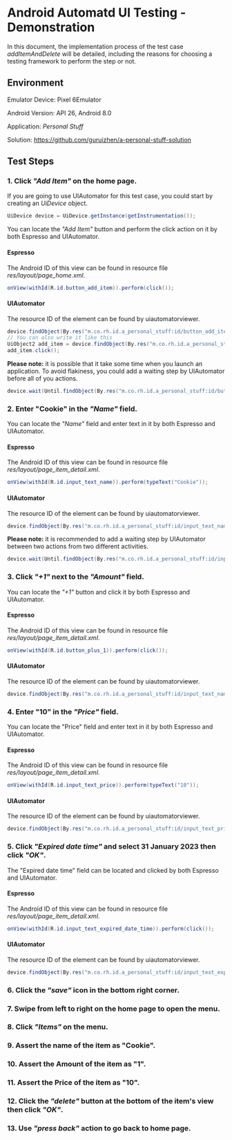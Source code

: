# Android Automatd UI Testing - Demonstration

In this document, the implementation process of the test case *addItemAndDelete* will be detailed, including the reasons for choosing a testing framework to perform the step or not.

## Environment

Emulator Device: Pixel 6Emulator 

Android Version: API 26, Android 8.0

Application: *Personal Stuff* 

Solution: https://github.com/guruizhen/a-personal-stuff-solution 

## Test Steps

### 1. Click *"Add Item"* on the home page.

If you are going to use UIAutomator for this test case, you could start by creating an *UiDevice* object.

```java
UiDevice device = UiDevice.getInstance(getInstrumentation());
```

You can locate the *"Add Item"* button and perform the click action on it by both Espresso and UIAutomator.

#### Espresso

The Android ID of this view can be found in resource file *res/layout/page_home.xml*.

```java
onView(withId(R.id.button_add_item)).perform(click());
```

#### UIAutomator

The resource ID of the element can be found by uiautomatorviewer.

```java
device.findObject(By.res("m.co.rh.id.a_personal_stuff:id/button_add_item")).click();
// You can also write it like this
UiObject2 add_item = device.findObject(By.res("m.co.rh.id.a_personal_stuff:id/button_add_item"));
add_item.click();
```

**Please note:** it is possible that it take some time when you launch an application. To avoid flakiness, you could add a waiting step by UIAutomator before all of you actions.

```java
device.wait(Until.findObject(By.res("m.co.rh.id.a_personal_stuff:id/button_add_item")), 5000);
```

### 2. Enter "Cookie" in the *"Name"* field.

You can locate the *"Name"* field and enter text in it by both Espresso and UIAutomator.

#### Espresso

The Android ID of this view can be found in resource file *res/layout/page_item_detail.xml*.

```java
onView(withId(R.id.input_text_name)).perform(typeText("Cookie"));
```

#### UIAutomator

The resource ID of the element can be found by uiautomatorviewer.

```java
device.findObject(By.res("m.co.rh.id.a_personal_stuff:id/input_text_name")).setText("Cookie");
```

**Please note:** it is recommended to add a waiting step by UIAutomator between two actions from two different activities.

```java
device.wait(Until.findObject(By.res("m.co.rh.id.a_personal_stuff:id/input_text_name")), 5000);
```

### 3. Click *"+1"* next to the *"Amount"* field.

You can locate the *"+1"* button and click it by both Espresso and UIAutomator.

#### Espresso

The Android ID of this view can be found in resource file *res/layout/page_item_detail.xml*.

```java
onView(withId(R.id.button_plus_1)).perform(click());
```

#### UIAutomator

The resource ID of the element can be found by uiautomatorviewer.

```java
device.findObject(By.res("m.co.rh.id.a_personal_stuff:id/input_text_name")).setText("Cookie");
```

### 4. Enter "10" in the *"Price"* field.

You can locate the "Price" field and enter text in it by both Espresso and UIAutomator.

#### Espresso

The Android ID of this view can be found in resource file *res/layout/page_item_detail.xml*.

```java
onView(withId(R.id.input_text_price)).perform(typeText("10"));
```

#### UIAutomator

The resource ID of the element can be found by uiautomatorviewer.

```java
device.findObject(By.res("m.co.rh.id.a_personal_stuff:id/input_text_price")).setText("10");
```

### 5. Click *"Expired date time"* and select 31 January 2023 then click *"OK"*.

The "Expired date time" field can be located and clicked by both Espresso and UIAutomator.

#### Espresso

The Android ID of this view can be found in resource file *res/layout/page_item_detail.xml*.

```java
onView(withId(R.id.input_text_expired_date_time)).perform(click());
```

#### UIAutomator

The resource ID of the element can be found by uiautomatorviewer.

```java
device.findObject(By.res("m.co.rh.id.a_personal_stuff:id/input_text_expired_date_time")).click();
```



### 6. Click the *"save"* icon in the bottom right corner.

### 7. Swipe from left to right on the home page to open the menu.

### 8. Click *"Items"* on the menu.

### 9. Assert the name of the item as "Cookie".

### 10.  Assert the Amount of the item as "1".

### 11. Assert the Price of the item as "10".

### 12. Click the *"delete"* button at the bottom of the item's view then click *"OK"*.

### 13. Use *"press back"* action to go back to home page.
